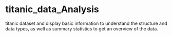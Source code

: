 # titanic_data_Analysis
titanic dataset and display basic information to understand the structure and data types, as well as summary statistics to get an overview of the data.
